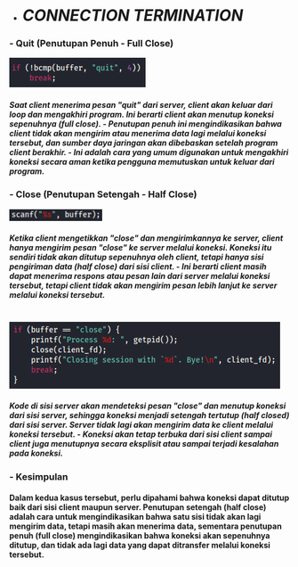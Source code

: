 - # _CONNECTION TERMINATION_
### - Quit (Penutupan Penuh - Full Close)
![code client 1](https://github.com/qiau/Konsep-Jaringan/blob/main/assets/code%20client%201.png)
##### Saat client menerima pesan "quit" dari server, client akan keluar dari loop dan mengakhiri program. Ini berarti client akan menutup koneksi sepenuhnya (full close). - Penutupan penuh ini mengindikasikan bahwa client tidak akan mengirim atau menerima data lagi melalui koneksi tersebut, dan sumber daya jaringan akan dibebaskan setelah program client berakhir. - Ini adalah cara yang umum digunakan untuk mengakhiri koneksi secara aman ketika pengguna memutuskan untuk keluar dari program.

### - Close (Penutupan Setengah - Half Close)
![code client 2](https://github.com/qiau/Konsep-Jaringan/blob/main/assets/code%20client%202.png)
##### Ketika client mengetikkan "close" dan mengirimkannya ke server, client hanya mengirim pesan "close" ke server melalui koneksi. Koneksi itu sendiri tidak akan ditutup sepenuhnya oleh client, tetapi hanya sisi pengiriman data (half close) dari sisi client. - Ini berarti client masih dapat menerima respons atau pesan lain dari server melalui koneksi tersebut, tetapi client tidak akan mengirim pesan lebih lanjut ke server melalui koneksi tersebut.
#
![code server 1](https://github.com/qiau/Konsep-Jaringan/blob/main/assets/code%20server%203.png)
##### Kode di sisi server akan mendeteksi pesan "close" dan menutup koneksi dari sisi server, sehingga koneksi menjadi setengah tertutup (half closed) dari sisi server. Server tidak lagi akan mengirim data ke client melalui koneksi tersebut. - Koneksi akan tetap terbuka dari sisi client sampai client juga menutupnya secara eksplisit atau sampai terjadi kesalahan pada koneksi.

### - Kesimpulan
#### Dalam kedua kasus tersebut, perlu dipahami bahwa koneksi dapat ditutup baik dari sisi client maupun server. Penutupan setengah (half close) adalah cara untuk mengindikasikan bahwa satu sisi tidak akan lagi mengirim data, tetapi masih akan menerima data, sementara penutupan penuh (full close) mengindikasikan bahwa koneksi akan sepenuhnya ditutup, dan tidak ada lagi data yang dapat ditransfer melalui koneksi tersebut.
